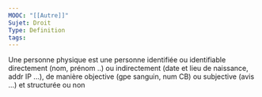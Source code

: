 ```yaml
---
MOOC: "[[Autre]]"
Sujet: Droit
Type: Definition
tags:
---
```

Une personne physique est une personne identifiée ou identifiable directement (nom, prénom ..) ou indirectement (date et lieu de naissance, addr IP ...), de manière objective (gpe sanguin, num CB) ou subjective (avis ...) et structurée ou non